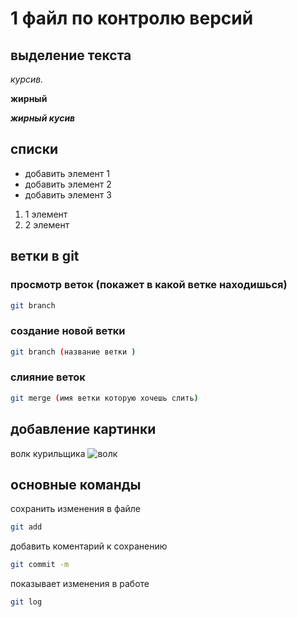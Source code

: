 # 1 файл по контролю версий 

## выделение текста 
*курсив.*

**жирный**

**_жирный кусив_**

## списки 
* добавить элемент 1
* добавить элемент 2 
* добавить элемент 3 

1. 1 элемент 
2. 2 элемент

##   ветки в git
### просмотр веток (покажет в какой ветке находишься)
```sh
git branch 
```
### создание новой ветки 
```sh
git branch (название ветки )
```
### слияние веток 
```sh
git merge (имя ветки которую хочешь слить)
```
## добавление картинки 
волк курильщика
![волк](wolf.jpg)
 
## основные команды 
сохранить изменения в файле 
```sh
git add
```
добавить коментарий к сохранению 
```sh
git commit -m
```
показывает изменения в работе 
```sh
git log
```